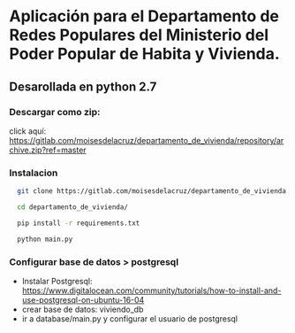 # Aplicación para el Departamento de Redes Populares del Ministerio del Poder Popular de Habita y Vivienda.

## Desarollada en python 2.7

### Descargar como zip:
click aquí: https://gitlab.com/moisesdelacruz/departamento_de_vivienda/repository/archive.zip?ref=master

### Instalacion
```sh
  git clone https://gitlab.com/moisesdelacruz/departamento_de_vivienda.git

  cd departamento_de_vivienda/

  pip install -r requirements.txt

  python main.py
```

### Configurar base de datos > postgresql
- Instalar Postgresql: https://www.digitalocean.com/community/tutorials/how-to-install-and-use-postgresql-on-ubuntu-16-04
- crear base de datos: viviendo_db
- ir a database/main.py y configurar el usuario de postgresql
